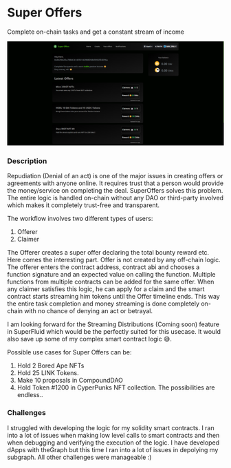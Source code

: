 # Super Offers

Complete on-chain tasks and get a constant stream of income

![cover_image](./markdown/cover.png)

### Description

Repudiation (Denial of an act) is one of the major issues in creating offers or agreements with anyone online. It requires trust that a person would provide the money/service on completing the deal. SuperOffers solves this problem. The entire logic is handled on-chain without any DAO or third-party involved which makes it completely trust-free and transparent.

The workflow involves two different types of users:

1. Offerer
2. Claimer

The Offerer creates a super offer declaring the total bounty reward etc. Here comes the interesting part. Offer is not created by any off-chain logic. The offerer enters the contract address, contract abi and chooses a function signature and an expected value on calling the function. Multiple functions from multiple contracts can be added for the same offer. When any claimer satisfies this logic, he can apply for a claim and the smart contract starts streaming him tokens until the Offer timeline ends. This way the entire task completion and money streaming is done completely on-chain with no chance of denying an act or betrayal.

I am looking forward for the Streaming Distributions (Coming soon) feature in SuperFluid which would be the perfectly suited for this usecase. It would also save up some of my complex smart contract logic 😅.

Possible use cases for Super Offers can be:

1. Hold 2 Bored Ape NFTs
2. Hold 25 LINK Tokens.
3. Make 10 proposals in CompoundDAO
4. Hold Token #1200 in CyperPunks NFT collection.
   The possibilities are endless..

### Challenges

I struggled with developing the logic for my solidity smart contracts. I ran into a lot of issues when making low level calls to smart contracts and then when debugging and verifying the execution of the logic.
I have developed dApps with theGraph but this time I ran into a lot of issues in depolying my subgraph.
All other challenges were manageable :)

